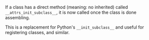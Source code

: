 If a class has a direct method (meaning: no inherited) called `__attrs_init_subclass__`, it is now called once the class is done assembling.

This is a replacement for Python's `__init_subclass__` and useful for registering classes, and similar.
